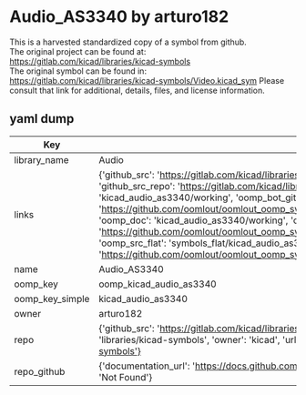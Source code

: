 # Audio_AS3340 by arturo182  
This is a harvested standardized copy of a symbol from github.  
The original project can be found at:  
https://gitlab.com/kicad/libraries/kicad-symbols  
The original symbol can be found in:
https://gitlab.com/kicad/libraries/kicad-symbols/Video.kicad_sym
Please consult that link for additional, details, files, and license information.  
## yaml dump  
| Key | Value |  
| --- | --- |  
| library_name | Audio |  
| links | {'github_src': 'https://gitlab.com/kicad/libraries/kicad-symbols/Video.kicad_sym', 'github_src_repo': 'https://gitlab.com/kicad/libraries/kicad-symbols', 'oomp_bot': 'kicad_audio_as3340/working', 'oomp_bot_github': 'https://github.com/oomlout/oomlout_oomp_symbol_bot/tree/main/kicad_audio_as3340/working', 'oomp_doc': 'kicad_audio_as3340/working', 'oomp_doc_github': 'https://github.com/oomlout/oomlout_oomp_symbol_doc/tree/main/kicad_audio_as3340/working', 'oomp_src_flat': 'symbols_flat/kicad_audio_as3340/working', 'oomp_src_flat_github': 'https://github.com/oomlout/oomlout_oomp_symbol_src/tree/main/kicad_audio_as3340/working'} |  
| name | Audio_AS3340 |  
| oomp_key | oomp_kicad_audio_as3340 |  
| oomp_key_simple | kicad_audio_as3340 |  
| owner | arturo182 |  
| repo | {'github_src': 'https://gitlab.com/kicad/libraries/kicad-symbols/Video.kicad_sym', 'name': 'libraries/kicad-symbols', 'owner': 'kicad', 'url': 'https://gitlab.com/kicad/libraries/kicad-symbols'} |  
| repo_github | {'documentation_url': 'https://docs.github.com/rest/repos/repos#get-a-repository', 'message': 'Not Found'} |  

